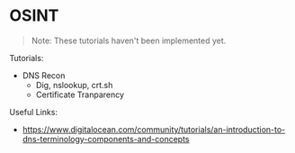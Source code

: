 # OSINT

> Note: These tutorials haven't been implemented yet.

Tutorials:

- DNS Recon 
    - Dig, nslookup, crt.sh
    - Certificate Tranparency

Useful Links:

- https://www.digitalocean.com/community/tutorials/an-introduction-to-dns-terminology-components-and-concepts